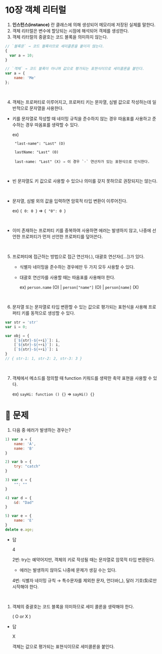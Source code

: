 # 10장 객체 리터럴

1. **인스턴스(instance)** 란 클래스에 의해 생성되어 메모리에 저장된 실체를 말한다.
2. 객체 리터럴은 변수에 할당되는 시점에 해석되어 객체를 생성한다.
3. 객체 리터럴의 중괄호는 코드 블록을 의미하지 않는다.

```jsx
// `블록문` → 코드 블록이므로 세미콜론을 붙이지 않는다.
{
  var a = 10;
}

// `객체` → 코드 블록이 아니며 값으로 평가되는 표현식이므로 세미콜론을 붙인다.
var a = {
	name: 'Me'
};
```

<br />

4. 객체는 프로퍼티로 이루어지고, 프로퍼티 키는 문자열, 심벌 값으로 작성하는데 일반적으로 문자열을 사용한다.
 - 키를 문자열로 작성할 때 네이밍 규칙을 준수하지 않는 경우 따옴표를 사용하고 준수하는 경우 따옴표를 생략할 수 있다.
     
     ex)
     
        "last-name": "Last" (O) 
        
        lastName: "Last" (O)
        
        last-name: "Last" (X) ⇒ 이 경우 `-` 연산자가 있는 표현식으로 인식한다.
     
<br />

 - 빈 문자열도 키 값으로 사용할 수 있으나 의미를 갖지 못하므로 권장되지는 않는다.

<br />

 - 문자열, 심벌 외의 값을 입력하면 암묵적 타입 변환이 이루어진다.
     
     ex) `{ 0: 0 }` ⇒ `{ "0": 0 }`

<br />
     
 - 이미 존재하는 프로퍼티 키를 중복하여 사용하면 에러는 발생하지 않고, 나중에 선언한 프로퍼티가 먼저 선언한 프로퍼티를 덮어쓴다.

<br />

5. 프로퍼티에 접근하는 방법으로 접근 연산자(.), 대괄호 연산자([...])가 있다.
    - 식별자 네이밍을 준수하는 경우에만 두 가지 모두 사용할 수 있다.
    - 대괄호 연산자를 사용할 때는 따옴표를 사용해야 한다.
        
        ex) `person.name` (O) | `person["name"]` (O) | `person[name]` (X)

<br />
        
6. 문자열 또는 문자열로 타입 변환할 수 있는 값으로 평가되는 표현식을 사용해 프로퍼티 키를 동적으로 생성할 수 있다.

```jsx
var str = 'str'
var i = 0;

var obj = {
	[`${str}-${++i}`]: i,
	[`${str}-${++i}`]: i,
	[`${str}-${++i}`]: i
}
// { str-1: 1, str-2: 2, str-3: 3 }
```

<br />

7. 객체에서 메소드를 정의할 때 function 키워드를 생략한 축약 표현을 사용할 수 있다.
    
    ex) `sayHi: function () {}` ⇒ `sayHi() {}`
    

# 🤔 문제

1. 다음 중 에러가 발생하는 경우는?

```jsx
1) var a = {
	name: 'A',
	name: 'B'
}

2) var b = {
	try: "catch"
}

3) var c = {
	"": ""
}

4) var d = {
	&d: "Dad"
}

5) var e = {
	name: 'E'
}
delete e.age;
```

- 답
    
    4
    
    2번: try는 예약어지만, 객체의 키로 작성될 때는 문자열로 암묵적 타입 변환된다.
    
    - 에러는 발생하지 않아도 나중에 문제가 생길 수는 있다.
    
    4번: 식별자 네이밍 규칙 → 특수문자를 제외한 문자, 언더바(_), 달러 기호($)로만 시작해야 한다.
    

<br />

1. 객체의 중괄호는 코드 블록을 의미하므로 세미 콜론을 생략해야 한다.
    
    ( O or X )
    
- 답
    
    X
    
    객체는 값으로 평가되는 표현식이므로 세미콜론을 붙인다.